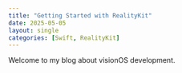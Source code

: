 ```yaml
---
title: "Getting Started with RealityKit"
date: 2025-05-05
layout: single
categories: [Swift, RealityKit]
---
```


Welcome to my blog about visionOS development.